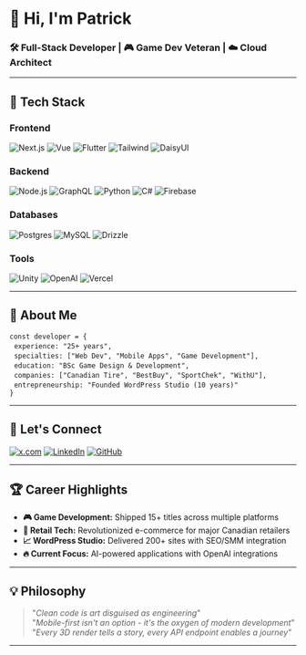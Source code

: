 # 👋 Hi, I'm Patrick  
### **🛠️ Full-Stack Developer | 🎮 Game Dev Veteran | ☁️ Cloud Architect**

---

## 🚀 **Tech Stack**  

### **Frontend**  
![Next.js](https://img.shields.io/badge/-Next.js-000000?logo=next.js&logoColor=white)
![Vue](https://img.shields.io/badge/-Vue-4FC08D?logo=vue.js&logoColor=white)
![Flutter](https://img.shields.io/badge/-Flutter-02569B?logo=flutter&logoColor=white)
![Tailwind](https://img.shields.io/badge/-Tailwind-06B6D4?logo=tailwind-css&logoColor=white)
![DaisyUI](https://img.shields.io/badge/-DaisyUI-5A0EF8?logo=daisyui&logoColor=white)

### **Backend**  
![Node.js](https://img.shields.io/badge/-Node.js-339933?logo=node.js&logoColor=white)
![GraphQL](https://img.shields.io/badge/-GraphQL-E10098?logo=graphql&logoColor=white)
![Python](https://img.shields.io/badge/-Python-3776AB?logo=python&logoColor=white)
![C#](https://img.shields.io/badge/-C%23-239120?logo=c-sharp&logoColor=white)
![Firebase](https://img.shields.io/badge/-Firebase-FFCA28?logo=firebase&logoColor=black)

### **Databases**  
![Postgres](https://img.shields.io/badge/-Postgres-4169E1?logo=postgresql&logoColor=white)
![MySQL](https://img.shields.io/badge/-MySQL-4479A1?logo=mysql&logoColor=white)
![Drizzle](https://img.shields.io/badge/-Drizzle-FFDB57?logo=drizzle&logoColor=black)

### **Tools**  
![Unity](https://img.shields.io/badge/-Unity-000000?logo=unity&logoColor=white)
![OpenAI](https://img.shields.io/badge/-OpenAI-412991?logo=openai&logoColor=white)
![Vercel](https://img.shields.io/badge/-Vercel-000000?logo=vercel&logoColor=white)

---

## 📌 **About Me**  
`const developer = {`  
&nbsp;&nbsp;`experience: "25+ years",`  
&nbsp;&nbsp;`specialties: ["Web Dev", "Mobile Apps", "Game Development"],`  
&nbsp;&nbsp;`education: "BSc Game Design & Development",`  
&nbsp;&nbsp;`companies: ["Canadian Tire", "BestBuy", "SportChek", "WithU"],`  
&nbsp;&nbsp;`entrepreneurship: "Founded WordPress Studio (10 years)"`  
`}`

---

## 🤝 **Let's Connect**  
[![x.com](https://img.shields.io/badge/-X-000000?logo=x&logoColor=white)](https://x.com/AGIManifesto)
[![LinkedIn](https://img.shields.io/badge/-LinkedIn-0A66C2?logo=linkedin&logoColor=white)](https://linkedin.com/in/patgpt)
[![GitHub](https://img.shields.io/badge/-GitHub-181717?logo=github&logoColor=white)](https://github.com/PatGPT)

---

## 🏆 **Career Highlights**  
- **🎮 Game Development:** Shipped 15+ titles across multiple platforms  
- **🛒 Retail Tech:** Revolutionized e-commerce for major Canadian retailers  
- **📈 WordPress Studio:** Delivered 200+ sites with SEO/SMM integration  
- **🔥 Current Focus:** AI-powered applications with OpenAI integrations  

---

## 💡 **Philosophy**  
> "*Clean code is art disguised as engineering*"  
> "*Mobile-first isn't an option - it's the oxygen of modern development*"  
> "*Every 3D render tells a story, every API endpoint enables a journey*"  

---
